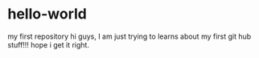 # hello-world
my first repository
hi guys, I am just trying to learns about my first git hub stuff!!! hope i get it right.
